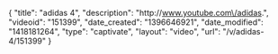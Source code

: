 {
    "title": "adidas 4",
    "description": "http:\/\/www.youtube.com\/adidas.",
    "videoid": "151399",
    "date_created": "1396646921",
    "date_modified": "1418181264",
    "type": "captivate",
    "layout": "video",
    "url": "\/v\/adidas-4\/151399"
}